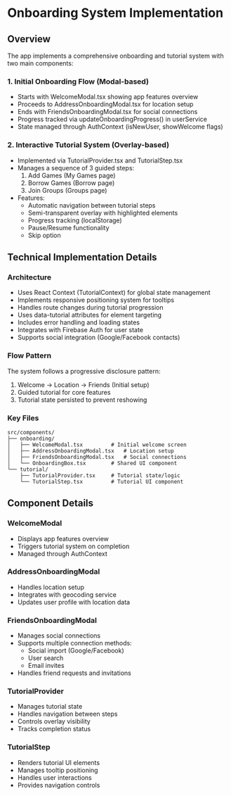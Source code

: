 # Onboarding System Implementation

## Overview

The app implements a comprehensive onboarding and tutorial system with two main components:

### 1. Initial Onboarding Flow (Modal-based)
- Starts with WelcomeModal.tsx showing app features overview
- Proceeds to AddressOnboardingModal.tsx for location setup
- Ends with FriendsOnboardingModal.tsx for social connections
- Progress tracked via updateOnboardingProgress() in userService
- State managed through AuthContext (isNewUser, showWelcome flags)

### 2. Interactive Tutorial System (Overlay-based)
- Implemented via TutorialProvider.tsx and TutorialStep.tsx
- Manages a sequence of 3 guided steps:
  1. Add Games (My Games page)
  2. Borrow Games (Borrow page)
  3. Join Groups (Groups page)
- Features:
  - Automatic navigation between tutorial steps
  - Semi-transparent overlay with highlighted elements
  - Progress tracking (localStorage)
  - Pause/Resume functionality
  - Skip option

## Technical Implementation Details

### Architecture
- Uses React Context (TutorialContext) for global state management
- Implements responsive positioning system for tooltips
- Handles route changes during tutorial progression
- Uses data-tutorial attributes for element targeting
- Includes error handling and loading states
- Integrates with Firebase Auth for user state
- Supports social integration (Google/Facebook contacts)

### Flow Pattern
The system follows a progressive disclosure pattern:
1. Welcome → Location → Friends (Initial setup)
2. Guided tutorial for core features
3. Tutorial state persisted to prevent reshowing

### Key Files
```
src/components/
├── onboarding/
│   ├── WelcomeModal.tsx         # Initial welcome screen
│   ├── AddressOnboardingModal.tsx   # Location setup
│   ├── FriendsOnboardingModal.tsx   # Social connections
│   └── OnboardingBox.tsx        # Shared UI component
└── tutorial/
    ├── TutorialProvider.tsx     # Tutorial state/logic
    └── TutorialStep.tsx         # Tutorial UI component
```

## Component Details

### WelcomeModal
- Displays app features overview
- Triggers tutorial system on completion
- Managed through AuthContext

### AddressOnboardingModal
- Handles location setup
- Integrates with geocoding service
- Updates user profile with location data

### FriendsOnboardingModal
- Manages social connections
- Supports multiple connection methods:
  - Social import (Google/Facebook)
  - User search
  - Email invites
- Handles friend requests and invitations

### TutorialProvider
- Manages tutorial state
- Handles navigation between steps
- Controls overlay visibility
- Tracks completion status

### TutorialStep
- Renders tutorial UI elements
- Manages tooltip positioning
- Handles user interactions
- Provides navigation controls
